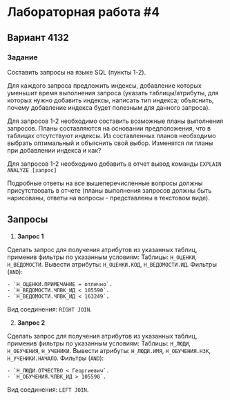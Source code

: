 # Лабораторная работа #4

## Вариант 4132

### Задание

Составить запросы на языке SQL (пункты 1-2).

Для каждого запроса предложить индексы, добавление которых уменьшит время выполнения запроса (указать таблицы/атрибуты, для которых нужно добавить индексы, написать тип индекса; объяснить, почему добавление индекса будет полезным для данного запроса).

Для запросов 1-2 необходимо составить возможные планы выполнения запросов. Планы составляются на основании предположения, что в таблицах отсутствуют индексы. Из составленных планов необходимо выбрать оптимальный и объяснить свой выбор.
Изменятся ли планы при добавлении индекса и как?

Для запросов 1-2 необходимо добавить в отчет вывод команды `EXPLAIN ANALYZE [запрос]`

Подробные ответы на все вышеперечисленные вопросы должны присутствовать в отчете (планы выполнения запросов должны быть нарисованы, ответы на вопросы - представлены в текстовом виде).

## Запросы

1. **Запрос 1**

Сделать запрос для получения атрибутов из указанных таблиц, применив фильтры по указанным условиям:
Таблицы: `Н_ОЦЕНКИ`, `Н_ВЕДОМОСТИ`.
Вывести атрибуты: `Н_ОЦЕНКИ.КОД`, `Н_ВЕДОМОСТИ.ИД`.
Фильтры (`AND`):

    - `Н_ОЦЕНКИ.ПРИМЕЧАНИЕ = отлично`.
    - `Н_ВЕДОМОСТИ.ЧЛВК_ИД < 105590`.
    - `Н_ВЕДОМОСТИ.ЧЛВК_ИД < 163249`.
    
Вид соединения: `RIGHT JOIN`.

2. **Запрос 2**

Сделать запрос для получения атрибутов из указанных таблиц, применив фильтры по указанным условиям:
Таблицы: `Н_ЛЮДИ`, `Н_ОБУЧЕНИЯ`, `Н_УЧЕНИКИ`.
Вывести атрибуты: `Н_ЛЮДИ.ИМЯ`, `Н_ОБУЧЕНИЯ.НЗК`, `Н_УЧЕНИКИ.НАЧАЛО`.
Фильтры (`AND`):

    - `Н_ЛЮДИ.ОТЧЕСТВО < Георгиевич`.
    - `Н_ОБУЧЕНИЯ.ЧЛВК_ИД > 105590`.

Вид соединения: `LEFT JOIN`.

